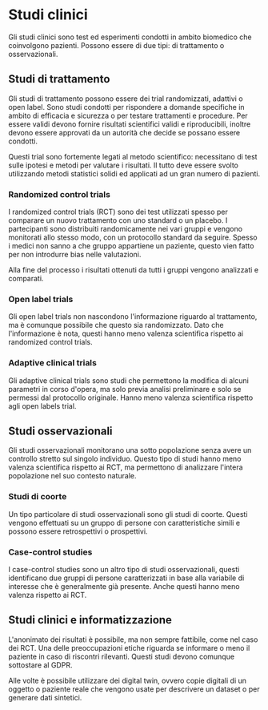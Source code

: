 # Studi clinici

Gli studi clinici sono test ed esperimenti condotti in ambito biomedico che coinvolgono pazienti. Possono essere di due tipi: di trattamento o osservazionali.

## Studi di trattamento

Gli studi di trattamento possono essere dei trial randomizzati, adattivi o open label. Sono studi condotti per rispondere a domande specifiche in ambito di efficacia e sicurezza o per testare trattamenti e procedure. Per essere validi devono fornire risultati scientifici validi e riproducibili, inoltre devono essere approvati da un autorità che decide se possano essere condotti.

Questi trial sono fortemente legati al metodo scientifico: necessitano di test sulle ipotesi e metodi per valutare i risultati. Il tutto deve essere svolto utilizzando metodi statistici solidi ed applicati ad un gran numero di pazienti.

### Randomized control trials

I randomized control trials (RCT) sono dei test utilizzati spesso per comparare un nuovo trattamento con uno standard o un placebo. I partecipanti sono distribuiti randomicamente nei vari gruppi e vengono monitorati allo stesso modo, con un protocollo standard da seguire. Spesso i medici non sanno a che gruppo appartiene un paziente, questo vien fatto per non introdurre bias nelle valutazioni.

Alla fine del processo i risultati ottenuti da tutti i gruppi vengono analizzati e comparati.

### Open label trials

Gli open label trials non nascondono l'informazione riguardo al trattamento, ma è comunque possibile che questo sia randomizzato. Dato che l'informazione è nota, questi hanno meno valenza scientifica rispetto ai randomized control trials.

### Adaptive clinical trials

Gli adaptive clinical trials sono studi che permettono la modifica di alcuni parametri in corso d'opera, ma solo previa analisi preliminare e solo se permessi dal protocollo originale. Hanno meno valenza scientifica rispetto agli open labels trial.

## Studi osservazionali

Gli studi osservazionali monitorano una sotto popolazione senza avere un controllo stretto sul singolo individuo. Questo tipo di studi hanno meno valenza scientifica rispetto ai RCT, ma permettono di analizzare l'intera popolazione nel suo contesto naturale.

### Studi di coorte

Un tipo particolare di studi osservazionali sono gli studi di coorte. Questi vengono effettuati su un gruppo di persone con caratteristiche simili e possono essere retrospettivi o prospettivi.

### Case-control studies

I case-control studies sono un altro tipo di studi osservazionali, questi identificano due gruppi di persone caratterizzati in base alla variabile di interesse che è generalmente già presente. Anche questi hanno meno valenza rispetto ai RCT.

## Studi clinici e informatizzazione

L'anonimato dei risultati è possibile, ma non sempre fattibile, come nel caso dei RCT. Una delle preoccupazioni etiche riguarda se informare o meno il paziente in caso di riscontri rilevanti. Questi studi devono comunque sottostare al GDPR.

Alle volte è possibile utilizzare dei digital twin, ovvero copie digitali di un oggetto o paziente reale che vengono usate per descrivere un dataset o per generare dati sintetici.
